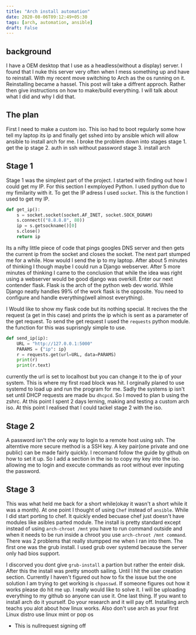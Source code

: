 ```yaml
---
title: "Arch install automation"
date: 2020-08-06T09:12:49+05:30
tags: [arch, automation, ansible]
draft: False
---
```

## background
I have a OEM desktop that I use as a headless(without a display) server. I found that I nuke this server very often when I mess something up and have to reinstall. With my recent move switching to Arch as the os running on it. Reinstalling became a hassel. This post will take a diffrent approch. Rather then give instructions on how to make/build everything. I will talk about what I did and why I did that.

## The plan
First I need to make a custom iso. This iso had to boot regularly some how tell my laptop its ip and finally get sshed into by ansible which will allow ansible to install arch for me. I broke the problem down into stages
stage 1. get the ip
stage 2. auth in ssh without password
stage 3. install arch

## Stage 1
Stage 1 was the simplest part of the project. I started with finding out how I could get my IP. For this section I exmployed Python. I used python due to my fimilarity with it. To get the IP adress I used `socket`. This is the function I used to get my IP.

```python
def get_ip():
    s = socket.socket(socket.AF_INET, socket.SOCK_DGRAM)
    s.connect(("8.8.8.8", 80))
    ip = s.getsockname()[0]
    s.close()
    return ip
```
Its a nifty little piece of code that pings googles DNS server and then gets the current ip from the socket and closes the socket. The next part stumped me for a while. How would I send the ip to my laptop. After about 5 minutes of thinking I though maybe I could run a Django webserver. After 5 more minutes of thinking I came to the conclusion  that while the idea was right using a webserver would be good django was overkill. Enter our next contender flask. Flask is the arch of the python web dev world. While Django neatly handles 99% of the work flask is the opposite. You need to configure and handle everything(well almost everything).

I Would like to show my flask code but its nothing special. It recives the the request (a get in this case) and prints the ip which is sent as a parameter of the get request. To send the get request I used the `requests` python module. the function for this was suprisngly simple to use.

```python
def send_ip(ip):
    URL = "http://127.0.0.1:5000"
    PARAMS = {"ip": ip}
    r = requests.get(url=URL, data=PARAMS)
    print(r)
    print(r.text)
```
currently the url is set to localhost but you can change it to the ip of your system. This is where my first road block was hit. I orginally planed to use systemd to load up and run the program for me. Sadly the systems ip isn't set until DHCP requests are made bu `dhcpcd`. So I moved to plan b using the zshrc. At this point I spent 2 days lerning, making and testing a custom arch iso. At this point I realised that I could tackel stage 2 with the iso.

## Stage 2
A password isn't the only way to login to a remote host using ssh. The alterntive more secure method is a SSH key. A key pair(one private and one public) can be made fairly quickly. I recomand follow the guide by github on how to set it up. So I add a section in the iso to copy my key into the iso. allowing me to login and execute commands as root without ever inputing the password.


## Stage 3
This was what held me back for a short while(okay it wasn't a short while it was a month). At one point I thought of using `Chef` instead of `ansible`. While I did start porting to chef. It quickly ended becuase chef just doesn't have modules like asibles parted module. The install is pretty standard except instead of using `arch-chroot /mnt` you have to run command outside and when it needs to be run inside a chroot you use `arch-chroot /mnt command`. There was 2 problems that really stumpped me when I ran into them. The first one was the grub install. I used grub over systemd because the server only had bios support.

I discorved you dont give `grub-install` a partion but rather the enteir disk. After this the install was pretty smooth sailing. Until I hit the user creation section. Currently I haven't figured out how to fix the issue but the one solution I am trying to get working is `chpasswd`. If someone figures out how it works please do hit me up. I really would like to solve it. I  will be uploading everything to my github so anyone can use it. One last thing. If you want to install arch do it yourself. Do your research and it will pay off. Installing arch teachs you alot about how linux works. Also don't use arch as your first Linux distro use linux mint or pop os

- This is nullrequest signing off
